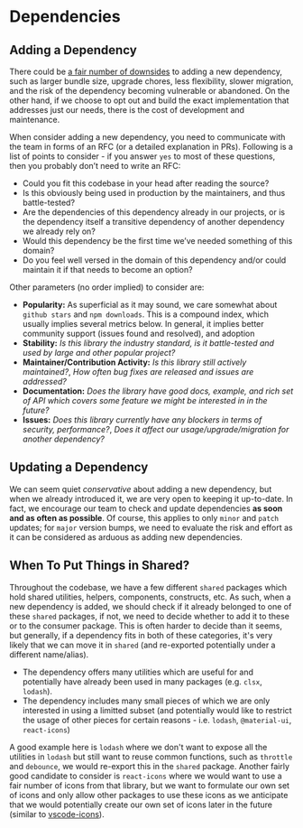 # Dependencies

## Adding a Dependency

There could be [a fair number of downsides](https://github.com/artsy/README/blob/master/playbooks/dependencies.md) to adding a new dependency, such as larger bundle size, upgrade chores, less flexibility, slower migration, and the risk of the dependency becoming vulnerable or abandoned. On the other hand, if we choose to opt out and build the exact implementation that addresses just our needs, there is the cost of development and maintenance.

When consider adding a new dependency, you need to communicate with the team in forms of an RFC (or a detailed explanation in PRs). Following is a list of points to consider - if you answer `yes` to most of these questions, then you probably don’t need to write an RFC:

- Could you fit this codebase in your head after reading the source?
- Is this obviously being used in production by the maintainers, and thus battle-tested?
- Are the dependencies of this dependency already in our projects, or is the dependency itself a transitive dependency of another dependency we already rely on?
- Would this dependency be the first time we’ve needed something of this domain?
- Do you feel well versed in the domain of this dependency and/or could maintain it if that needs to become an option?

Other parameters (no order implied) to consider are:

- **Popularity:** As superficial as it may sound, we care somewhat about `github stars` and `npm downloads`. This is a compound index, which usually implies several metrics below. In general, it implies better community support (issues found and resolved), and adoption
- **Stability:** _Is this library the industry standard, is it battle-tested and used by large and other popular project?_
- **Maintainer/Contribution Activity:** _Is this library still actively maintained?_, _How often bug fixes are released and issues are addressed?_
- **Documentation:** _Does the library have good docs, example, and rich set of API which covers some feature we might be interested in in the future?_
- **Issues:** _Does this library currently have any blockers in terms of security, performance?_, _Does it affect our usage/upgrade/migration for another dependency?_

## Updating a Dependency

We can seem quiet _conservative_ about adding a new dependency, but when we already introduced it, we are very open to keeping it up-to-date. In fact, we encourage our team to check and update dependencies **as soon and as often as possible**. Of course, this applies to only `minor` and `patch` updates; for `major` version bumps, we need to evaluate the risk and effort as it can be considered as arduous as adding new dependencies.

## When To Put Things in Shared?

Throughout the codebase, we have a few different `shared` packages which hold shared utilities, helpers, components, constructs, etc. As such, when a new dependency is added, we should check if it already belonged to one of these `shared` packages, if not, we need to decide whether to add it to these or to the consumer package. This is often harder to decide than it seems, but generally, if a dependency fits in both of these categories, it's very likely that we can move it in `shared` (and re-exported potentially under a different name/alias).

- The dependency offers many utilities which are useful for and potentially have already been used in many packages (e.g. `clsx`, `lodash`).
- The dependency includes many small pieces of which we are only interested in using a limitted subset (and potentially would like to restrict the usage of other pieces for certain reasons - i.e. `lodash`, `@material-ui`, `react-icons`)

A good example here is `lodash` where we don't want to expose all the utilities in `lodash` but still want to reuse common functions, such as `throttle` and `debounce`, we would re-export this in the `shared` package. Another fairly good candidate to consider is `react-icons` where we would want to use a fair number of icons from that library, but we want to formulate our own set of icons and only allow other packages to use these icons as we anticipate that we would potentially create our own set of icons later in the future (similar to [vscode-icons](https://github.com/microsoft/vscode-icons)).
